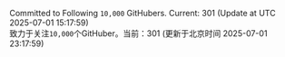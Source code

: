 Committed to Following `10,000` GitHubers. Current: <!-- FOLLOWING_COUNT -->301<!-- FOLLOWING_COUNT --> (Update at UTC <!-- LAST_UPDATED -->2025-07-01 15:17:59<!-- LAST_UPDATED -->)<br>
致力于关注`10,000`个GitHuber。当前：<!-- FOLLOWING_COUNT -->301<!-- FOLLOWING_COUNT --> (更新于北京时间 <!-- LAST_UPDATED_CST -->2025-07-01 23:17:59<!-- LAST_UPDATED_CST -->)
